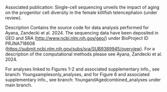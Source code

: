 Associated publication: Single-cell sequencing unveils the impact of aging on the progenitor cell diversity in the female killifish telencephalon (under review).

Description
Contains the source code for data analysis performed for Ayana, Zandecki et al. 2024. The sequencing data have been deposited in GEO and SRA (http://www.ncbi.nlm.nih.gov/geo/) under BioProject ID PRJNA718608 (https://submit.ncbi.nlm.nih.gov/subs/sra/SUB9389945/overview). For a description of the computational methods please see Ayana, Zandecki et al. 2024.

For analyses linked to Figures 1-2 and associated supplementary info., see branch: Youngsamplesonly_analyses, and for Figure 6 and associated supplementary info., see branch: YoungandAgedcombined_analyses under main branch.
